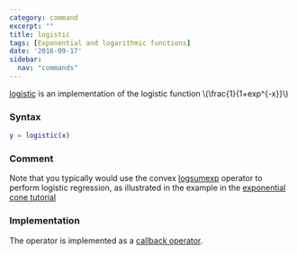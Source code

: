 ```yaml
---
category: command
excerpt: ""
title: logistic
tags: [Exponential and logarithmic functions]
date: '2016-09-17'
sidebar:
  nav: "commands"
---
```


[logistic](/command/logistic) is an implementation of the logistic function  \\(\frac{1}{1+exp^{-x}}\\)

### Syntax

````matlab
y = logistic(x)
````

### Comment

Note that you typically would use the convex [logsumexp](/commands/logsumexp) operator to perform logistic regression, as illustrated in the example in the [exponential cone tutorial](/tutorial/exponentialcone)

### Implementation

The operator  is implemented as a [callback operator](/tutorial/nonlinearoperatorscallback).

